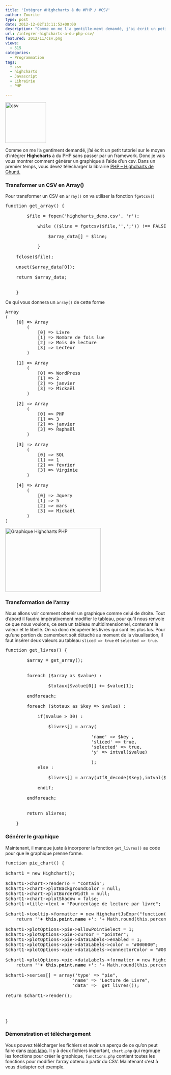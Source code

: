 ```yaml
---
title: 'Intégrer #Highcharts à du #PHP / #CSV'
author: Zourite
type: post
date: 2012-12-02T13:11:52+00:00
description: "Comme on me l'a gentille-ment demandé, j'ai écrit un petit tutoriel sur le moyen d'intégrer Highcharts à du PHP sans passer par un framework. Donc je vais vous montrer comment générer un graphique à l'aide d'un csv."
url: /integrer-highcharts-a-du-php-csv/
featured: 2012/11/csv.png
views:
  - 515
categories:
  - Programmation
tags:
  - csv
  - highcharts
  - Javascript
  - Librairie
  - PHP

---
```

[<img src="2012/11/csv.png" alt="csv" title="csv" width="128" height="128" class="alignright size-full wp-image-2423" />][1]

Comme on me l&rsquo;a gentiment demandé, j&rsquo;ai écrit un petit tutoriel sur le moyen d&rsquo;intégrer **Highcharts** à du PHP sans passer par un framework. Donc je vais vous montrer comment générer un graphique à l&rsquo;aide d&rsquo;un csv. Dans un premier temps, vous devez télécharger la librairie <a href="https://github.com/ghunti/HighchartsPHP/" target="_blank">PHP &#8211; Highcharts de Ghunti.</a>

### Transformer un CSV en Array()

Pour transformer un CSV en `array()` on va utiliser la fonction `fgetcsv()`

<pre>function get_array() {

		$file = fopen('highcharts_demo.csv', 'r');
			
			while (($line = fgetcsv($file,'',';')) !== FALSE) {
	
  				$array_data[] = $line;
			
			}
		
	fclose($file);

	unset($array_data[0]);

	return $array_data;


	}
</pre>

Ce qui vous donnera un `array()` de cette forme

<pre>Array
(
    [0] => Array
        (
            [0] => Livre
            [1] => Nombre de fois lue
            [2] => Mois de lecture
            [3] => Lecteur
        )

    [1] => Array
        (
            [0] => WordPress
            [1] => 2
            [2] => janvier
            [3] => Mickaël
        )

    [2] => Array
        (
            [0] => PHP
            [1] => 3
            [2] => janvier
            [3] => Raphaël
        )

    [3] => Array
        (
            [0] => SQL
            [1] => 1
            [2] => fevrier
            [3] => Virginie
        )

    [4] => Array
        (
            [0] => Jquery
            [1] => 5
            [2] => mars
            [3] => Mickaël
        )
)</pre>

[<img src="2012/12/Sélection_012-300x200.jpg" alt="Graphique Highcharts PHP" title="Graphique Highcharts PHP" width="300" height="200" class="alignright size-medium wp-image-2436" />][2]

### Transformation de l&rsquo;array

Nous allons voir comment obtenir un graphique comme celui de droite. Tout d&rsquo;abord il faudra impérativement modifier le tableau, pour qu&rsquo;il nous renvoie ce que nous voulons, ce sera un tableau multidimensionnel, contenant la valeur et le libellé. On va donc récupérer les livres qui sont les plus lus. Pour qu&rsquo;une portion du camembert soit détaché au moment de la visualisation, il faut insérer deux valeurs au tableau `sliced => true` et `selected => true`.

<pre>function get_livres() {

		$array = get_array();


		foreach ($array as $value) :
				
				$totaux[$value[0]] += $value[1];

		endforeach;

		foreach ($totaux as $key => $value) :

			if($value > 30) :

				$livres[] = array(

								'name' => $key , 
								'sliced' => true,
                                'selected' => true, 
                                'y' => intval($value)

                                ); 
			else :

				$livres[] = array(utf8_decode($key),intval($value));
			
			endif;	

		endforeach;

		
		return $livres;

	}</pre>

### Générer le graphique 

Maintenant, il manque juste à incorporer la fonction `get_livres()` au code pour que le graphique prenne forme.

<pre>function pie_chart() {

$chart1 = new Highchart();

$chart1->chart->renderTo = "contain";
$chart1->chart->plotBackgroundColor = null;
$chart1->chart->plotBorderWidth = null;
$chart1->chart->plotShadow = false;
$chart1->title->text = "Pourcentage de lecture par livre";

$chart1->tooltip->formatter = new HighchartJsExpr("function() {
    return '<b>'+ this.point.name +'</b>: '+ Math.round(this.percentage*100)/100 +' %';}");

$chart1->plotOptions->pie->allowPointSelect = 1;
$chart1->plotOptions->pie->cursor = "pointer";
$chart1->plotOptions->pie->dataLabels->enabled = 1;
$chart1->plotOptions->pie->dataLabels->color = "#000000";
$chart1->plotOptions->pie->dataLabels->connectorColor = "#000000";

$chart1->plotOptions->pie->dataLabels->formatter = new HighchartJsExpr("function() {
    return '<b>'+ this.point.name +'</b>: '+ Math.round(this.percentage*100)/100 +' %'; }");

$chart1->series[] = array('type' => "pie",
                         'name' => "Lecture de Livre",
                         'data' =>  get_livres());

return $chart1->render();




}
</pre>

### Démonstration et téléchargement

Vous pouvez télécharger les fichiers et avoir un aperçu de ce qu&rsquo;on peut faire dans [mon labo][3]. Il y à deux fichiers important, `chart.php` qui regroupe les fonctions pour créer le graphique, `functions.php` contient toutes les fonctions pour modifier l&rsquo;array obtenu à partir du CSV. Maintenant c&rsquo;est à vous d&rsquo;adapter cet exemple.

 [1]: 2012/11/csv.png
 [2]: 2012/12/Sélection_012.jpg
 [3]: http://labo.saugrin-sonia.fr/highcharts-php/